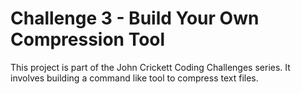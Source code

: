 # Challenge 3 - Build Your Own Compression Tool

This project is part of the John Crickett Coding Challenges series. It involves building a command like tool to compress text files.
